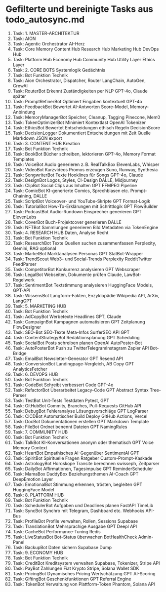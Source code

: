 # Gefilterte und bereinigte Tasks aus todo_autosync.md

1. Task: 1. MASTER-ARCHITEKTUR
2. Task: AION
3. Task: Agentic Orchestrator  AI-Herz
4. Task: Core  Memory   Content Hub       Research Hub         Marketing Hub   DevOps Hub
5. Task: Platform Hub   Economy Hub       Community Hub         Utility Layer   Ethics Layer
6. Task: 2. CORE BOTS Systemlogik  Gedächtnis
7. Task: Bot	Funktion	Technik
8. Task: Aion	Orchestrator, Dispatcher, Router	LangChain, AutoGen, CrewAI
9. Task: RouterBot	Erkennt Zuständigkeiten per NLP	GPT-4o, Claude später
10. Task: PromptRefinerBot	Optimiert Eingaben kontextuell	GPT-4o
11. Task: FeedbackBot	Bewertet AI-Antworten	Score-Model, Memory-Anbindung
12. Task: MemoryManagerBot	Speicher, Cleanup, Tagging	Pinecone, Mem0
13. Task: TokenOptimizerBot	Minimiert Kontextlast	OpenAI Tokenizer
14. Task: EthicsBot	Bewertet Entscheidungen ethisch	Regeln  DecisionScore
15. Task: DecisionLogger	Dokumentiert Entscheidungen mit Zeit  Quelle	Markdown  JSON export
16. Task: 3. CONTENT HUB Kreation
17. Task: Bot	Funktion	Technik
18. Task: BookBot	Bücher schreiben, lektorieren	GPT-4o, Memory  Format Templates
19. Task: VoiceBot	Audio generieren z. B. RealTalkBox	ElevenLabs, Whisper
20. Task: VideoBot	Kurzvideos  Promos erzeugen	Suno, Runway, Synthesia
21. Task: SongwriterBot	Texte  Hooklines für Songs	GPT-4o, Claude
22. Task: DesignBot	Logos, Styles, CI-Design	DALLE, Midjourney
23. Task: ClipBot	Social Clips aus Inhalten	GPT  FFMPEG Pipeline
24. Task: ComicBot	KI-generierte Comics, Sprechblasen etc.	Prompt-Chaining, DALLE
25. Task: ScriptBot	Voiceover- und YouTube-Skripte	GPT  Format-Logik
26. Task: TutorialBot	How-To-Erklärungen mit Schrittlogik	GPT  FlowBuilder
27. Task: PodcastBot	Audio-Rundown  Einsprecher generieren	GPT  ElevenLabs
28. Task: CoverBot	Buch-Projektcover generieren	DALLE
29. Task: NFTBot	Sammlungen generieren	Bild  Metadaten via TokenEngine
30. Task: 4. RESEARCH HUB Daten, Analyse  Recht
31. Task: Bot	Funktion	Technik
32. Task: ResearchBot	Texte  Quellen suchen  zusammenfassen	Perplexity, Gemini, RAG optional
33. Task: MarketBot	Marktanalysen  Personas	GPT  StatBot-Wrapper
34. Task: TrendScout	Web3- und Social-Trends	Perplexity  RedditTwitter FeedParser
35. Task: CompetitorBot	Konkurrenz analysieren	GPT  Webscraper
36. Task: LegalBot	Webseiten, Dokumente prüfen	Claude, LawBot-Regelwerk
37. Task: SentimentBot	Textstimmung analysieren	HuggingFace Models, GPT-API
38. Task: WissensBot	Langform-Fakten, Enzyklopädie	Wikipedia API, ArXiv, LangGPT
39. Task: 5. MARKETING HUB
40. Task: Bot	Funktion	Technik
41. Task: AdCopyBot	Werbetexte  Headlines	GPT, Claude
42. Task: CampaignBot	Kampagnen automatisieren	GPT  Zeitplanung  FlowDesigner
43. Task: SEO-Bot	SEO-Texte  Meta-Infos	SurferSEO API  GPT
44. Task: ContentStrategyBot	Redaktionsplanung	GPT  Scheduling
45. Task: SocialBot	Posts schreiben  planen	OpenAI  AutoPoster-Bot
46. Task: AutoPosterBot	Push zu TwitterTelegramInstagram	Zapier API  Bot-Bridge
47. Task: EmailBot	Newsletter-Generator	GPT  Resend API
48. Task: ConversionBot	Landingpage-Vergleich, AB Copy	GPT  AnalyticsFetcher
49. Task: 6. DEVOPS HUB
50. Task: Bot	Funktion	Technik
51. Task: CodeBot	Schreibt  verbessert Code	GPT-4o
52. Task: RefactorBot	Überarbeitet Legacy-Code	GPT  Abstract Syntax Tree-Parser
53. Task: TestBot	Unit-Tests  Testdaten	Pytest, GPT
54. Task: GitHubBot	Commits, Branches, Pull-Requests	GitHub API
55. Task: DebugBot	Fehleranalyse  Lösungsvorschläge	GPT  LogParser
56. Task: CICDBot	Automatischer Build  Deploy	GitHub Actions, Vercel
57. Task: DocBot	Dokumentationen erstellen	GPT  Markdown Template
58. Task: FileBot	Ordnet  benennt Dateien	GPT  NamingRules
59. Task: 7. COMMUNITY HUB
60. Task: Bot	Funktion	Technik
61. Task: TalkBot	KI-Konversationen anonym oder thematisch	GPT  Voice  Memory Context
62. Task: HeartBot	Empathisches AI-Gegenüber	SentimentAI  GPT
63. Task: SpiritBot	Spirituelle Fragen  Ratgeber	Custom-Prompt-Kaskade
64. Task: AstrologyBot	Horoskope  Transite berechnen	swisseph, Zeitparser
65. Task: DailyBot	Affirmationen, Tagesimpulse	GPT  ReminderScheduler
66. Task: MamaBox  DaddyBox	Beziehungsthemen AI-Coach	GPT  DeepEmotion Layer
67. Task: EmotionalBot	Stimmung erkennen, trösten, begleiten	GPT  HuggingFace Model
68. Task: 8. PLATFORM HUB
69. Task: Bot	Funktion	Technik
70. Task: SchedulerBot	Aufgaben und Deadlines planen	FastAPI  TimeLib
71. Task: SyncBot	Synchro mit Telegram, Dashboard etc.	Webhooks  API-Bus
72. Task: ProfileBot	Profile verwalten, Rollen, Sessions	Supabase
73. Task: TranslationBot	Mehrsprachige Ausgabe	GPT  Deepl API
74. Task: CacheBot	Performance-Tuning	Redis
75. Task: LiveStatusBot	Bot-Status überwachen	BotHealthCheck  Admin-Panel
76. Task: BackupBot	Daten sichern	Supabase Dump
77. Task: 9. ECONOMY HUB
78. Task: Bot	Funktion	Technik
79. Task: CreditBot	Kreditsystem verwalten	Supabase, Tokenizer, Stripe API
80. Task: PayBot	Zahlungen Fiat  Krypto	Stripe, Solana Wallet SDK
81. Task: PricingBot	Dynamisches Pricing Wertschätzung	GPT  AI-Scoring
82. Task: GiftingBot	Geschenkfunktionen	GPT  Referral Engine
83. Task: TokenBot	Verwaltung von Plattform-Token	Phantom, Solana API
